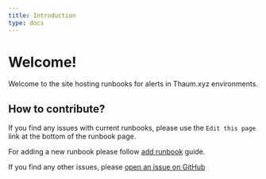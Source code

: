 ```yaml
---
title: Introduction
type: docs
---
```


# Welcome!

Welcome to the site hosting runbooks for alerts in Thaum.xyz environments.

## How to contribute?

If you find any issues with current runbooks, please use the `Edit this page` link at the bottom of the runbook page.

For adding a new runbook please follow [add runbook](/docs/add-runbook) guide.

If you find any other issues, please [open an issue on GitHub](https://github.com/thaum-xyz/runbooks/issues/new)

